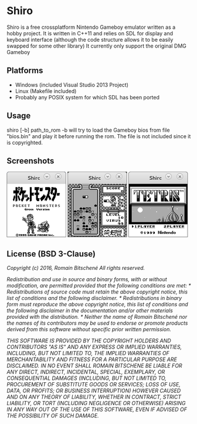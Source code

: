 Shiro
=======================

Shiro is a free crossplatform Nintendo Gameboy emulator written as a hobby project.
It is written in C++11 and relies on SDL for display and keyboard interface (although the code structure allows it to be easily swapped for some other library)
It currently only support the original DMG Gameboy

Platforms
-----------------------
* Windows (included Visual Studio 2013 Project)
* Linux (Makefile included)
* Probably any POSIX system for which SDL has been ported

Usage
-----------------------
shiro [-b] path_to_rom
	-b will try to load the Gameboy bios from file "bios.bin" and play it before running the rom. The file is not included since it is copyrighted.

Screenshots
-----------------------
![Pokemon Green](/../screenshots/pokemongreen.png)
![Dr Mario](/../screenshots/drmario.png)
![Tetris](/../screenshots/tetris.png)

License (BSD 3-Clause)
-----------------------
<i>Copyright (c) 2016, Romain Bitschené
All rights reserved.

Redistribution and use in source and binary forms, with or without
modification, are permitted provided that the following conditions are met:
    * Redistributions of source code must retain the above copyright
      notice, this list of conditions and the following disclaimer.
    * Redistributions in binary form must reproduce the above copyright
      notice, this list of conditions and the following disclaimer in the
      documentation and/or other materials provided with the distribution.
    * Neither the name of Romain Bitschené nor the
      names of its contributors may be used to endorse or promote products
      derived from this software without specific prior written permission.

THIS SOFTWARE IS PROVIDED BY THE COPYRIGHT HOLDERS AND CONTRIBUTORS "AS IS" AND
ANY EXPRESS OR IMPLIED WARRANTIES, INCLUDING, BUT NOT LIMITED TO, THE IMPLIED
WARRANTIES OF MERCHANTABILITY AND FITNESS FOR A PARTICULAR PURPOSE ARE
DISCLAIMED. IN NO EVENT SHALL ROMAIN BITSCHENE BE LIABLE FOR ANY
DIRECT, INDIRECT, INCIDENTAL, SPECIAL, EXEMPLARY, OR CONSEQUENTIAL DAMAGES
(INCLUDING, BUT NOT LIMITED TO, PROCUREMENT OF SUBSTITUTE GOODS OR SERVICES;
LOSS OF USE, DATA, OR PROFITS; OR BUSINESS INTERRUPTION) HOWEVER CAUSED AND
ON ANY THEORY OF LIABILITY, WHETHER IN CONTRACT, STRICT LIABILITY, OR TORT
(INCLUDING NEGLIGENCE OR OTHERWISE) ARISING IN ANY WAY OUT OF THE USE OF THIS
SOFTWARE, EVEN IF ADVISED OF THE POSSIBILITY OF SUCH DAMAGE.</i>